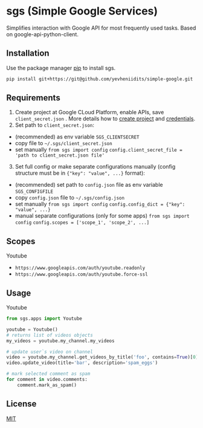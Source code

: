 # sgs (Simple Google Services)

Simplifies interaction with Google API for most frequently used tasks. Based on google-api-python-client.

## Installation

Use the package manager [pip](https://pip.pypa.io/en/stable/) to install sgs.

```bash
pip install git+https://git@github.com/yevheniidits/simple-google.git
```

## Requirements

1. Create project at Google CLoud Platform, enable APIs, save `client_secret.json` . More details 
how to [create project](https://developers.google.com/workspace/guides/create-project) and [credentials](https://developers.google.com/workspace/guides/create-credentials).
2. Set path to `client_secret.json`:
- (recommended) as env variable `SGS_CLIENTSECRET`
- copy file to `~/.sgs/client_secret.json`
- set manually `from sgs import config` `config.client_secret_file = 'path to client_secret.json file'`
3. Set full config or make separate configurations manually (config structure must be in `{"key": "value", ...}` format):
- (recommended) set path to `config.json` file as env variable `SGS_CONFIGFILE`
- copy `config.json` file to `~/.sgs/config.json`
- set manually `from sgs import config` `config.config_dict = {"key": "value", ...}`
- manual separate configurations (only for some apps)
`from sgs import config` `config.scopes = ['scope_1', 'scope_2', ...]`

## Scopes
Youtube
- `https://www.googleapis.com/auth/youtube.readonly`
- `https://www.googleapis.com/auth/youtube.force-ssl`

## Usage
Youtube

```python
from sgs.apps import Youtube

youtube = Youtube()
# returns list of videos objects
my_videos = youtube.my_channel.my_videos

# update user`s video on channel
video = youtube.my_channel.get_videos_by_title('foo', contains=True)[0]
video.update_video(title='bar', description='spam_eggs')

# mark selected comment as spam
for comment in video.comments:
    comment.mark_as_spam()
```

## License
[MIT](https://choosealicense.com/licenses/mit/)